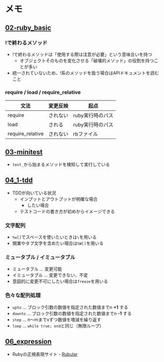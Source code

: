 # メモ

## [02-ruby_basic](./02-ruby_basic)

### !で終わるメソッド

- !で終わるメソッドは「使用する際は注意が必要」という意味合いを持つ
  - オブジェクトそのものを変化させる「破壊的メソッド」の役割を持つことが多い
- 統一されていないため、!系のメソッドを扱う場合はAPIドキュメントを読むこと

### require / load / require_relative

文法 | 変更反映 | 起点
--- | --- | ---
require | されない | ruby実行時のパス
load | される | ruby実行時のパス
require_relative | されない | rbファイル

## [03-minitest](./03-minitest)

- `test_`から始まるメソッドを検知して実行している

## [04_1-tdd](./04_1-tdd)

- TDDが向いている状況
  - インプットとアウトプットが明確な場合
    - したい場合
  - テストコードの書き方が初めからイメージできる

### 文字配列

- `%w[]`でスペースを使いたいときは`\`を用いる
- 開業やタブ文字を含めたい場合は`%W[]`を用いる

### ミュータブル / イミュータブル

- ミュータブル ... 変更可能
- イミュータブル ... 変更できない、不変
- 意図的に変更不可にしたい場合は`freeze`を用いる

### 色々な配列処理

- `upto` ... ブロック引数の数値を指定された数値までn **+1** する
- `downto` ... ブロック引数の数値を指定された数値までn **-1** する
- `step` ... n〜mまでxずつ数値を増減を繰り返す
- `loop` ... `while true; end`と同じ（無限ループ）

## [06_expression](./06_expression)

- Rubyの正規表現サイト - [Rubular](https://rubular.com)
